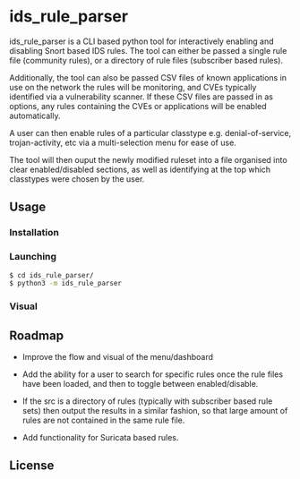 # ids_rule_parser

ids_rule_parser is a CLI based python tool for interactively enabling and disabling Snort based IDS rules. The tool can either be passed a single rule file (community rules), or a directory of rule files (subscriber based rules).

Additionally, the tool can also be passed CSV files of known applications in use on the network the rules will be monitoring, and CVEs typically identified via a vulnerability scanner. If these CSV files are passed in as options, any rules containing the CVEs or applications will be enabled automatically.

A user can then enable rules of a particular classtype e.g. denial-of-service, trojan-activity, etc via a multi-selection menu for ease of use.

The tool will then ouput the newly modified ruleset into a file organised into clear enabled/disabled sections, as well as identifying at the top which classtypes were chosen by the user.

## Usage

### Installation

### Launching

```bash
$ cd ids_rule_parser/
$ python3 -m ids_rule_parser
```

### Visual

## Roadmap

* Improve the flow and visual of the menu/dashboard

* Add the ability for a user to search for specific rules once the rule files have been loaded, and then to toggle between enabled/disable.

* If the src is a directory of rules (typically with subscriber based rule sets) then output the results in a similar fashion, so that large amount of rules are not contained in the same rule file.

* Add functionality for Suricata based rules.

## License
